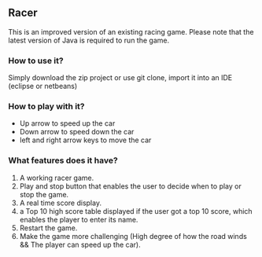 ## Racer

This is an improved version of an existing racing game.
Please note that the latest version of Java is required to run the game.

### How to use it?
Simply download the zip project or use git clone, import it into an IDE (eclipse or netbeans)

### How to play with it?
* Up arrow to speed up the car
* Down arrow to speed down the car
* left and right arrow keys to move the car

### What features does it have?
1. A working racer game.
2. Play and stop button that enables the user to decide when to play or stop the game.
3. A real time score display.
4. a Top 10 high score table displayed if the user got a top 10 score, which enables the player to enter its name.
5. Restart the game.
6. Make the game more challenging (High degree of how the road winds && The player can speed up the car).

